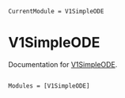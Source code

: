 ```@meta
CurrentModule = V1SimpleODE
```

# V1SimpleODE

Documentation for [V1SimpleODE](https://github.com/kadinelbak/V1SimpleODE.jl).

```@index
```

```@autodocs
Modules = [V1SimpleODE]
```
